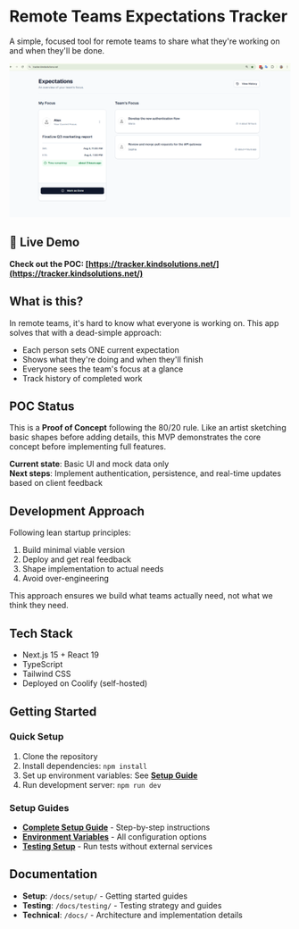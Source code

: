 # Remote Teams Expectations Tracker

A simple, focused tool for remote teams to share what they're working on and when they'll be done.

![Web App Initial Version](preview/web%20app%20init%20version%20.png)

## 🚀 Live Demo

**Check out the POC: [https://tracker.kindsolutions.net/](https://tracker.kindsolutions.net/)**

## What is this?

In remote teams, it's hard to know what everyone is working on. This app solves that with a dead-simple approach:
- Each person sets ONE current expectation
- Shows what they're doing and when they'll finish
- Everyone sees the team's focus at a glance
- Track history of completed work

## POC Status

This is a **Proof of Concept** following the 80/20 rule. Like an artist sketching basic shapes before adding details, this MVP demonstrates the core concept before implementing full features.

**Current state**: Basic UI and mock data only  
**Next steps**: Implement authentication, persistence, and real-time updates based on client feedback

## Development Approach

Following lean startup principles:
1. Build minimal viable version
2. Deploy and get real feedback
3. Shape implementation to actual needs
4. Avoid over-engineering

This approach ensures we build what teams actually need, not what we think they need.

## Tech Stack

- Next.js 15 + React 19
- TypeScript
- Tailwind CSS
- Deployed on Coolify (self-hosted)

## Getting Started

### Quick Setup
1. Clone the repository
2. Install dependencies: `npm install`
3. Set up environment variables: See **[Setup Guide](./docs/setup/README.md)**
4. Run development server: `npm run dev`

### Setup Guides
- **[Complete Setup Guide](./docs/setup/README.md)** - Step-by-step instructions
- **[Environment Variables](./docs/setup/env-variables.md)** - All configuration options
- **[Testing Setup](./docs/setup/testing.md)** - Run tests without external services

## Documentation

- **Setup**: `/docs/setup/` - Getting started guides
- **Testing**: `/docs/testing/` - Testing strategy and guides
- **Technical**: `/docs/` - Architecture and implementation details